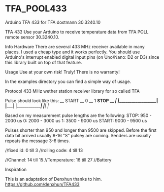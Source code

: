 # TFA_POOL433
Arduino TFA 433 for TFA dostmann 30.3240.10

TFA 433
Use your Arduino to receive temperature data from TFA POLL remote sensor 30.3240.10.

Info
Hardware
There are several 433 MHz receiver available in many places. I used a cheap type and it works perfectly. You should use Arduino's interrupt enabled digital input pins (on Uno/Nano: D2 or D3) since this library built on top of that feature.

Usage
Use at your own risk! Truly! There is no warranty!

In the examples directory you can find a simple way of usage.

Protocol
433 MHz wether station receiver library for so called TFA

Pulse should look like this:
     __       START         __   0   __     1            __STOP __
   _|  |___________________|  |_____|  |________________|  |___|  |_

Based on my measurement pulse lengths are the following:
STOP: 950 - 2000 us
0: 2000 - 3000 us
1: 3500 - 9000 us
START: 9000 - 9500 us

Pulses shorter than 950 and longer than 9500 are skipped.
Before the first data bit arrived usually 8-16 "S" pulsey are coming.
Senders are usually repeats the message 3-6 times. 

//fixed id: 0 till 3
//rolling code: 4 till 13

//Channel: 14 till 15
//Temperature: 16 till 27
//Battery


Inspiration

This is an adaptation of Denxhun thanks to him.
https://github.com/denxhun/TFA433
